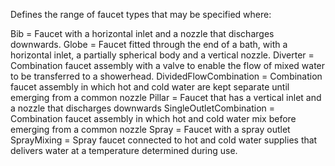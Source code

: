 ﻿Defines the range of faucet types that may be specified where:

Bib =	 Faucet with a horizontal inlet and a nozzle that discharges downwards.
Globe =	 Faucet fitted through the end of a bath, with a horizontal inlet, a partially spherical body and a vertical nozzle.
Diverter =	Combination faucet assembly with a valve to enable the flow of mixed water to be transferred to a showerhead.
DividedFlowCombination =	 Combination faucet assembly in which hot and cold water are kept separate until emerging from a common nozzle
Pillar =	 Faucet that has a vertical inlet and a nozzle that discharges downwards
SingleOutletCombination =	 Combination faucet assembly in which hot and cold water mix before emerging from a common nozzle
Spray =	 Faucet with a spray outlet
SprayMixing =	 Spray faucet connected to hot and cold water supplies that delivers water at a temperature determined during use.